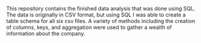This repository contains the finished data analysis that was done using SQL. The data is originally in CSV format, but using SQL I was able to create a table schema for all six csv files. A variety of methods including the creation of columns, keys, and aggregation were used to gather a wealth of information about the company.
